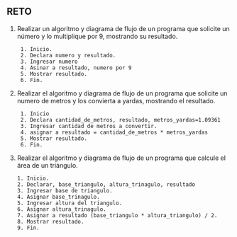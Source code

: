 ## RETO
1. Realizar un algoritmo y diagrama de flujo de un programa que solicite un número y lo multiplique por 9, mostrando su resultado.

        1. Inicio.
        2. Declara numero y resultado.
        3. Ingresar numero
        4. Asinar a resultado, numero por 9
        5. Mostrar resultado.
        6. Fin.
   
2. Realizar el algoritmo y diagrama de flujo de un programa que solicite un numero de metros y los convierta a yardas, mostrando el resultado.
      
        1. Inicio
        2. Declara cantidad_de_metros, resultado, metros_yardas=1.09361
        3. Ingresar cantidad de metros a convertir.
        4. asignar a resultado = cantidad_de_metros * metros_yardas
        5. Mostrar resultado.
        6. Fin.


3. Realizar el algoritmo y diagrama de flujo de un programa que calcule el área de un triángulo.

       1. Inicio.
       2. Declarar, base_triangulo, altura_trinagulo, resultado
       3. Ingresar base de triangulo.
       4. Asignar base_trinagulo.
       5. Ingresar altura del triangulo.
       6. Asignar altura_trinagulo.
       7. Asignar a resultado (base_triangulo * altura_triangulo) / 2.
       8. Mostrar resultado.
       9. Fin.

